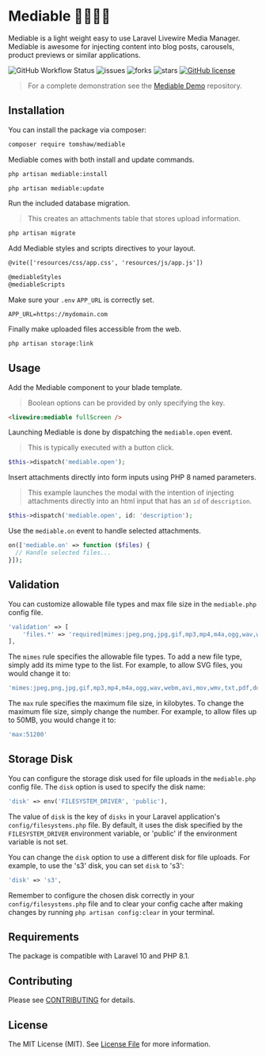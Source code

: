 # Mediable 🎥📸🎵📂 

Mediable is a light weight easy to use Laravel Livewire Media Manager. Mediable is awesome for injecting content into blog posts, carousels, product previews or similar applications.

![GitHub Workflow Status](https://img.shields.io/github/actions/workflow/status/tomshaw/mediable/run-tests.yml?branch=master&style=flat-square&label=tests)
![issues](https://img.shields.io/github/issues/tomshaw/mediable?style=flat&logo=appveyor)
![forks](https://img.shields.io/github/forks/tomshaw/mediable?style=flat&logo=appveyor)
![stars](https://img.shields.io/github/stars/tomshaw/mediable?style=flat&logo=appveyor)
[![GitHub license](https://img.shields.io/github/license/tomshaw/mediable)](https://github.com/tomshaw/mediable/blob/master/LICENSE)

> For a complete demonstration see the [Mediable Demo](https://github.com/tomshaw/mediable-demo) repository.

## Installation

You can install the package via composer:

```bash
composer require tomshaw/mediable
```

Mediable comes with both install and update commands.

```bash
php artisan mediable:install
```

```bash
php artisan mediable:update
```

Run the included database migration.

> This creates an attachments table that stores upload information.

```bash
php artisan migrate
```

Add Mediable styles and scripts directives to your layout.

```html
@vite(['resources/css/app.css', 'resources/js/app.js'])

@mediableStyles
@mediableScripts
```

Make sure your `.env` `APP_URL` is correctly set.

```env
APP_URL=https://mydomain.com
```

Finally make uploaded files accessible from the web.

```bash
php artisan storage:link
```

## Usage

Add the Mediable component to your blade template.

> Boolean options can be provided by only specifying the key.

```html
<livewire:mediable fullScreen />
```

Launching Mediable is done by dispatching the `mediable.open` event.

> This is typically executed with a button click.

```php
$this->dispatch('mediable.open');
```

Insert attachments directly into form inputs using PHP 8 named parameters. 

> This example launches the modal with the intention of injecting attachments directly into an html input that has an `id` of `description`.

```php
$this->dispatch('mediable.open', id: 'description');
```

Use the `mediable.on` event to handle selected attachments.

```php
on(['mediable.on' => function ($files) {
  // Handle selected files...
}]);
```

## Validation

You can customize allowable file types and max file size in the `mediable.php` config file.

```php
'validation' => [
    'files.*' => 'required|mimes:jpeg,png,jpg,gif,mp3,mp4,m4a,ogg,wav,webm,avi,mov,wmv,txt,pdf,doc,docx,xls,xlsx,ppt,pptx,zip,rar|max:10240',
],
```

The `mimes` rule specifies the allowable file types. To add a new file type, simply add its mime type to the list. For example, to allow SVG files, you would change it to:

```php
'mimes:jpeg,png,jpg,gif,mp3,mp4,m4a,ogg,wav,webm,avi,mov,wmv,txt,pdf,doc,docx,xls,xlsx,ppt,pptx,zip,rar,svg'
```

The `max` rule specifies the maximum file size, in kilobytes. To change the maximum file size, simply change the number. For example, to allow files up to 50MB, you would change it to:

```php
'max:51200'
```

## Storage Disk

You can configure the storage disk used for file uploads in the `mediable.php` config file. The `disk` option is used to specify the disk name:

```php
'disk' => env('FILESYSTEM_DRIVER', 'public'),
```

The value of `disk` is the key of `disks` in your Laravel application's `config/filesystems.php` file. By default, it uses the disk specified by the `FILESYSTEM_DRIVER` environment variable, or 'public' if the environment variable is not set.

You can change the `disk` option to use a different disk for file uploads. For example, to use the 's3' disk, you can set `disk` to 's3':

```php
'disk' => 's3',
```

Remember to configure the chosen disk correctly in your `config/filesystems.php` file and to clear your config cache after making changes by running `php artisan config:clear` in your terminal.

## Requirements

The package is compatible with Laravel 10 and PHP 8.1.

## Contributing

Please see [CONTRIBUTING](CONTRIBUTING.md) for details.

## License

The MIT License (MIT). See [License File](LICENSE) for more information.

